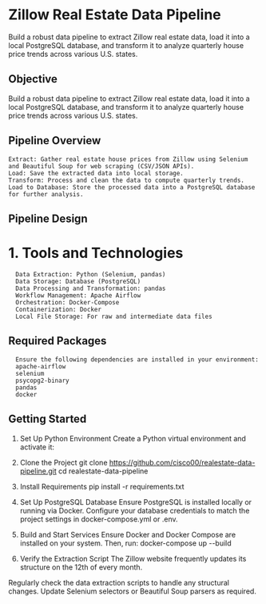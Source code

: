 # Zillow Real Estate Data Pipeline
Build a robust data pipeline to extract Zillow real estate data, load it into a local PostgreSQL database, and transform it to analyze quarterly house price trends across various U.S. states.
     
## Objective
Build a robust data pipeline to extract Zillow real estate data, load it into a local PostgreSQL database, and transform it to analyze quarterly house price trends across various U.S. states.

## Pipeline Overview
    Extract: Gather real estate house prices from Zillow using Selenium and Beautiful Soup for web scraping (CSV/JSON APIs).
    Load: Save the extracted data into local storage.
    Transform: Process and clean the data to compute quarterly trends.
    Load to Database: Store the processed data into a PostgreSQL database for further analysis.
    
## Pipeline Design
# 1. Tools and Technologies
      Data Extraction: Python (Selenium, pandas)
      Data Storage: Database (PostgreSQL)
      Data Processing and Transformation: pandas
      Workflow Management: Apache Airflow
      Orchestration: Docker-Compose
      Containerization: Docker
      Local File Storage: For raw and intermediate data files
  
##  Required Packages
      Ensure the following dependencies are installed in your environment:
      apache-airflow
      selenium
      psycopg2-binary
      pandas
      docker
      
## Getting Started
1. Set Up Python Environment
Create a Python virtual environment and activate it:

 2. Clone the Project
 git clone https://github.com/cisco00/realestate-data-pipeline.git
 cd realestate-data-pipeline

3. Install Requirements
pip install -r requirements.txt

5. Set Up PostgreSQL Database
Ensure PostgreSQL is installed locally or running via Docker. Configure your database credentials to match the project settings in docker-compose.yml or .env.

6. Build and Start Services
Ensure Docker and Docker Compose are installed on your system. Then, run:
docker-compose up --build

6. Verify the Extraction Script
The Zillow website frequently updates its structure on the 12th of every month.

Regularly check the data extraction scripts to handle any structural changes.
Update Selenium selectors or Beautiful Soup parsers as required.
